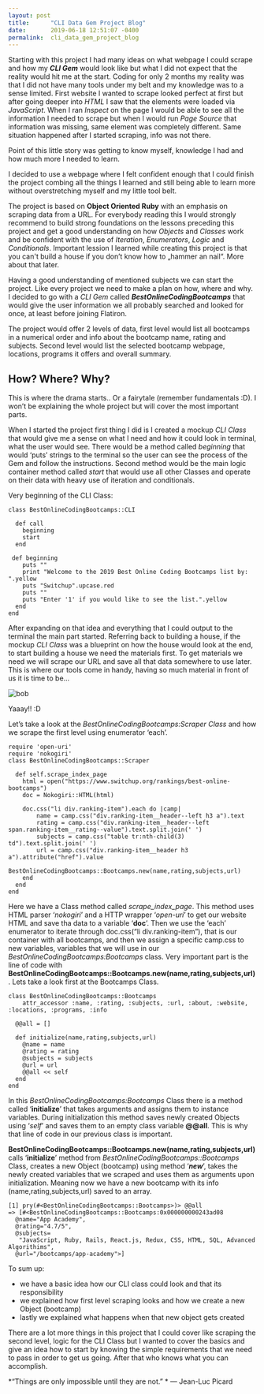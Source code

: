 ```yaml
---
layout: post
title:      "CLI Data Gem Project Blog"
date:       2019-06-18 12:51:07 -0400
permalink:  cli_data_gem_project_blog
---
```



Starting with this project I had many ideas on what webpage I could scrape and how my ***CLI Gem*** would look like but what I did not expect that the reality would hit me at the start. Coding for only 2 months my reality was that I did not  have many tools under my belt and my knowledge was to a sense limited. First website I wanted to scrape looked perfect at first but after going deeper into *HTML* I saw that the elements were loaded via *JavaScript*. When I ran *Inspect* on the page I would be able to see all the information I needed to scrape but when I would run *Page Source* that information was missing, same element was completely different. Same situation happened after I started scraping, info was not there. 

Point of this little story was getting to know myself, knowledge I had and how much more I needed to learn. 

I decided to use a webpage where I felt confident enough that I could finish the project combing all the things I learned and still being able to learn more without overstretching myself and my little tool belt.

The project is based on **Object Oriented Ruby** with an emphasis on scraping data from a URL.  For everybody reading this I would strongly recommend to build strong foundations on the lessons preceding this project and get a good understanding on how *Objects* and *Classes* work and be confident with the use of  *Iteration*, *Enumerators*, *Logic* and *Conditionals*. Important lession I learned while creating this project is that you can't build a house if you don’t know how to „hammer an nail“. More about that later.

Having a good understanding of mentioned subjects we can start the project. Like every project we need to make a plan on how, where and why. I decided to go with a *CLI Gem* called ***BestOnlineCodingBootcamps*** that would give the user information we all probably searched and looked for once, at least before joining Flatiron. 

The project would offer 2 levels of data, first level would list all bootcamps in a numerical order and info about the bootcamp name, rating and subjects. Second level would list the selected bootcamp webpage, locations, programs it offers and overall summary.

## How? Where? Why?
 
This is where the drama starts.. Or a fairytale (remember fundamentals :D). I won’t be explaining the whole project but will cover the most important parts.

When I started the project first thing I did is I created a mockup *CLI Class* that would give me a sense on what I need and how it could look in terminal, what the user would see. There would be a method called *beginning* that would ‘puts’ strings to the terminal so the user can see the process of the Gem and follow the instructions. Second method would be the main logic container method called *start* that would use all other Classes and operate on their data with heavy use of iteration and conditionals. 

Very beginning of the CLI Class:

```
class BestOnlineCodingBootcamps::CLI
  
  def call
    beginning  
    start
  end
	
 def beginning 
    puts ""
    print "Welcome to the 2019 Best Online Coding Bootcamps list by: ".yellow
    puts "Switchup".upcase.red
    puts ""
    puts "Enter '1' if you would like to see the list.".yellow 
  end
end
```
After expanding on that idea and everything that I could output to the terminal the main part started. 
Referring back to building a house, if the mockup *CLI Class* was a blueprint on how the house would look at the end, to start building a house we need the materials first. To get materials we need we will scrape our URL and save all that data somewhere to use later.
This is where our tools come in handy, having so much material in front of us it is time to be…

![bob](https://myhero.com/images/guest/g199393/hero45760/g199393_u51345_Bob_The_Builder.JPG)

Yaaay!! :D

Let’s take a look at the *BestOnlineCodingBootcamps:Scraper Class* and how we scrape the first level using enumerator ‘each’. 

```
require 'open-uri'
require 'nokogiri'
class BestOnlineCodingBootcamps::Scraper

  def self.scrape_index_page
    html = open("https://www.switchup.org/rankings/best-online-bootcamps")
    doc = Nokogiri::HTML(html)
    
    doc.css("li div.ranking-item").each do |camp|
        name = camp.css("div.ranking-item__header--left h3 a").text
        rating = camp.css("div.ranking-item__header--left span.ranking-item__rating--value").text.split.join(' ')
        subjects = camp.css("table tr:nth-child(3) td").text.split.join(' ')
        url = camp.css("div.ranking-item__header h3 a").attribute("href").value 
        BestOnlineCodingBootcamps::Bootcamps.new(name,rating,subjects,url)
    end
  end  
end
```

Here we have a Class method called *scrape_index_page*.
This method uses HTML parser ‘*nokogiri*’ and a HTTP wrapper ‘*open-uri*’ to get our website HTML and save tha data to a variable ‘**doc**’.
Then we use the ‘each’ enumerator to iterate through doc.css(“li div.ranking-item”), that is our container with all bootcamps, and then we assign a specific camp.css to new variables, variables that we will use in our  *BestOnlineCodingBootcamps:Bootcamps* class. 
Very important part is the line of code with **BestOnlineCodingBootcamps::Bootcamps.new(name,rating,subjects,url)**. Lets take a look first at the Bootcamps Class.

```
class BestOnlineCodingBootcamps::Bootcamps
    attr_accessor :name, :rating, :subjects, :url, :about, :website, :locations, :programs, :info

  @@all = []
  
  def initialize(name,rating,subjects,url)
    @name = name
    @rating = rating
    @subjects = subjects
    @url = url
    @@all << self
  end
end
```
In this *BestOnlineCodingBootcamps:Bootcamps* Class there is a method called ‘**initialize**’ that takes arguments and assigns them to instance variables. During initialization this method saves newly created Objects using ‘*self*’ and saves them to an empty class variable **@@all**.
This is why that line of code in our previous class is important.


**BestOnlineCodingBootcamps::Bootcamps.new(name,rating,subjects,url)** calls ‘**initialize**’ method from *BestOnlineCodingBootcamps::Bootcamps* Class, creates a new Object (bootcamp) using method ‘***new***’, takes the newly created variables that we scraped and uses them as arguments upon initialization.
Meaning now we have a new bootcamp with its info (name,rating,subjects,url) saved to an array.

```
[1] pry(#<BestOnlineCodingBootcamps::Bootcamps>)> @@all
=> [#<BestOnlineCodingBootcamps::Bootcamps:0x000000000243ad08
  @name="App Academy",
  @rating="4.7/5",
  @subjects=
   "JavaScript, Ruby, Rails, React.js, Redux, CSS, HTML, SQL, Advanced Algorithims",
  @url="/bootcamps/app-academy">]
```

To sum up:
*  we have a basic idea how our CLI class could look and that its responsibility
*  we explained how first level scraping looks and how we create a new Object (bootcamp)
*  lastly we explained what happens when that new object gets created

There are a lot more things in this project that I could cover like scraping the second level, logic for the CLI Class but I wanted to cover the basics and give an idea how to start by knowing the simple requirements that we need to pass in order to get us going. After that who knows what you can accomplish.

*“Things are only impossible until they are not.” *
― Jean-Luc Picard


